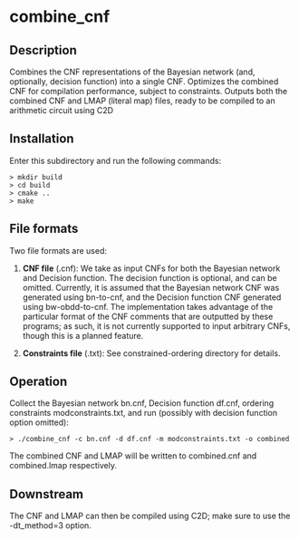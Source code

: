 # combine_cnf

## Description
Combines the CNF representations of the Bayesian network (and, optionally, decision function) into a single CNF. Optimizes the combined CNF for compilation performance, subject to constraints. Outputs 
both the combined CNF and LMAP (literal map) files, ready to be compiled to an arithmetic circuit using C2D

## Installation

Enter this subdirectory and run the following commands:

    > mkdir build
    > cd build
    > cmake ..
    > make

## File formats

Two file formats are used:

1. **CNF file** (.cnf): We take as input CNFs for both the Bayesian network and Decision function. The decision function is optional, and can be omitted. Currently,
it is assumed that the Bayesian network CNF was generated using bn-to-cnf, and the Decision function CNF generated using bw-obdd-to-cnf. 
   The implementation takes advantage of the particular format of the CNF comments that are outputted by these programs;
   as such, it is not currently supported to input arbitrary CNFs, though this is a planned feature.
   
   
2. **Constraints file** (.txt): See constrained-ordering directory for details.

## Operation

Collect the Bayesian network bn.cnf, Decision function df.cnf, ordering constraints modconstraints.txt, and
run (possibly with decision function option omitted):

    > ./combine_cnf -c bn.cnf -d df.cnf -m modconstraints.txt -o combined

The combined CNF and LMAP will be written to combined.cnf and combined.lmap respectively.

## Downstream

The CNF and LMAP can then be compiled using C2D; make sure to use the -dt_method=3 option.
